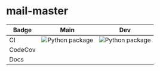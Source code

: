 # mail-master



| Badge  | Main  | Dev  | 
|---|---|---|
| CI  | ![Python package](https://github.com/arungithub9/mail-master/workflows/Python%20package/badge.svg?branch=main)|  ![Python package](https://github.com/arungithub9/mail-master/workflows/Python%20package/badge.svg?branch=arungithub9-init-setup) | 
| CodeCov  |   |   |
|  Docs |   |   | 
